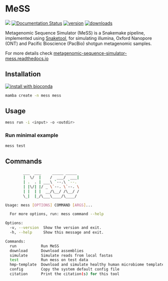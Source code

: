 # MeSS

[![](https://img.shields.io/static/v1?label=CLI&message=Snaketool&color=blueviolet)](https://github.com/beardymcjohnface/Snaketool)
[![Documentation Status](https://readthedocs.org/projects/metagenomic-sequence-simulator-mess/badge/?version=latest)](https://metagenomic-sequence-simulator-mess.readthedocs.io/en/latest/?badge=latest)
[![version](https://img.shields.io/conda/v/bioconda/mess?label=version&color=blue)](http://bioconda.github.io/recipes/mess/README.html)
[![downloads](https://img.shields.io/conda/dn/bioconda/mess.svg)](https://anaconda.org/bioconda/mess)

Metagenomic Sequence Simulator (MeSS) is a Snakemake pipeline, implemented using [Snaketool](https://github.com/beardymcjohnface/Snaketool), for simulating illumina, Oxford Nanopore (ONT) and Pacific Bioscience (PacBio) shotgun metagenomic samples.

For more details check [metagenomic-sequence-simulator-mess.readthedocs.io](https://metagenomic-sequence-simulator-mess.readthedocs.io)

## Installation

[![install with bioconda](https://img.shields.io/badge/install%20with-bioconda-brightgreen.svg?style=flat)](http://bioconda.github.io/recipes/mess/README.html)

```sh
mamba create -n mess mess
```

## Usage

```sh
mess run -i <input> -o <outdir>
```

### Run minimal example

```sh
mess test
```

## Commands

```sh
        ___  ___     _____ _____
        |  \/  |    /  ___/  ___|
        | .  . | ___\ `--.\ `--.
        | |\/| |/ _ \`--. \`--. \
        | |  | |  __/\__/ /\__/ /
        \_|  |_/\___\____/\____/

Usage: mess [OPTIONS] COMMAND [ARGS]...

  For more options, run: mess command --help

Options:
  -v, --version  Show the version and exit.
  -h, --help     Show this message and exit.

Commands:
  run           Run MeSS
  download      Download assemblies
  simulate      Simulate reads from local fastas
  test          Run mess on test data
  hmp-template  Download and simulate healthy human microbiome templates
  config        Copy the system default config file
  citation      Print the citation(s) for this tool
```
